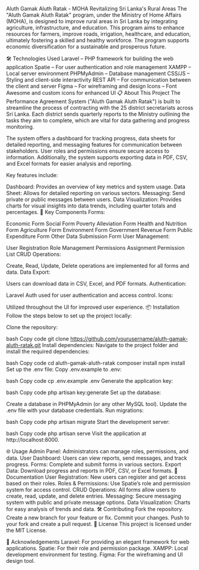 Aluth Gamak Aluth Ratak - MOHA
Revitalizing Sri Lanka's Rural Areas
The "Aluth Gamak Aluth Ratak" program, under the Ministry of Home Affairs (MOHA), is designed to improve rural areas in Sri Lanka by integrating agriculture, infrastructure, and education. This program aims to enhance resources for farmers, improve roads, irrigation, healthcare, and education, ultimately fostering a skilled and healthy workforce. The program supports economic diversification for a sustainable and prosperous future.

🛠 Technologies Used
Laravel – PHP framework for building the web application
Spatie – For user authentication and role management
XAMPP – Local server environment
PHPMyAdmin – Database management
CSS/JS – Styling and client-side interactivity
REST API – For communication between the client and server
Figma – For wireframing and design
Icons – Font Awesome and custom icons for enhanced UI
📋 About This Project
The Performance Agreement System ("Aluth Gamak Aluth Ratak") is built to streamline the process of contracting with the 25 district secretariats across Sri Lanka. Each district sends quarterly reports to the Ministry outlining the tasks they aim to complete, which are vital for data gathering and progress monitoring.

The system offers a dashboard for tracking progress, data sheets for detailed reporting, and messaging features for communication between stakeholders. User roles and permissions ensure secure access to information. Additionally, the system supports exporting data in PDF, CSV, and Excel formats for easier analysis and reporting.

Key features include:

Dashboard: Provides an overview of key metrics and system usage.
Data Sheet: Allows for detailed reporting on various sectors.
Messaging: Send private or public messages between users.
Data Visualization: Provides charts for visual insights into data trends, including quarter totals and percentages.
🔧 Key Components
Forms:

Economic Form
Social Form
Poverty Alleviation Form
Health and Nutrition Form
Agriculture Form
Environment Form
Government Revenue Form
Public Expenditure Form
Other Data Submission Form
User Management:

User Registration
Role Management
Permissions Assignment
Permission List
CRUD Operations:

Create, Read, Update, Delete operations are implemented for all forms and data.
Data Export:

Users can download data in CSV, Excel, and PDF formats.
Authentication:

Laravel Auth used for user authentication and access control.
Icons:

Utilized throughout the UI for improved user experience.
📦 Installation
Follow the steps below to set up the project locally:

Clone the repository:

bash
Copy code
git clone https://github.com/yourusername/aluth-gamak-aluth-ratak.git
Install dependencies: Navigate to the project folder and install the required dependencies:

bash
Copy code
cd aluth-gamak-aluth-ratak
composer install
npm install
Set up the .env file: Copy .env.example to .env:

bash
Copy code
cp .env.example .env
Generate the application key:

bash
Copy code
php artisan key:generate
Set up the database:

Create a database in PHPMyAdmin (or any other MySQL tool).
Update the .env file with your database credentials.
Run migrations:

bash
Copy code
php artisan migrate
Start the development server:

bash
Copy code
php artisan serve
Visit the application at http://localhost:8000.

🌐 Usage
Admin Panel: Administrators can manage roles, permissions, and data.
User Dashboard: Users can view reports, send messages, and track progress.
Forms: Complete and submit forms in various sectors.
Export Data: Download progress and reports in PDF, CSV, or Excel formats.
📖 Documentation
User Registration: New users can register and get access based on their roles.
Roles & Permissions: Use Spatie’s role and permission system for access control.
CRUD Operations: All forms allow users to create, read, update, and delete entries.
Messaging: Secure messaging system with public and private message options.
Data Visualization: Charts for easy analysis of trends and data.
🛠 Contributing
Fork the repository.
Create a new branch for your feature or fix.
Commit your changes.
Push to your fork and create a pull request.
📝 License
This project is licensed under the MIT License.

🤝 Acknowledgements
Laravel: For providing an elegant framework for web applications.
Spatie: For their role and permission package.
XAMPP: Local development environment for testing.
Figma: For the wireframing and UI design tool.
